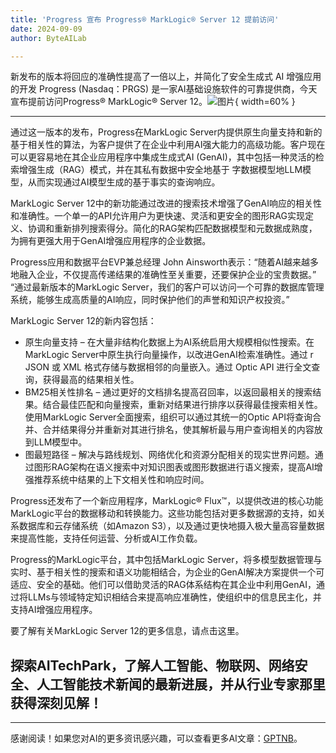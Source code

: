 ```yaml
---
title: 'Progress 宣布 Progress® MarkLogic® Server 12 提前访问'
date: 2024-09-09
author: ByteAILab

---
```


新发布的版本将回应的准确性提高了一倍以上，并简化了安全生成式 AI 增强应用的开发
Progress (Nasdaq：PRGS) 是一家AI基础设施软件的可靠提供商，今天宣布提前访问Progress® MarkLogic® Server 12。![图片](https://ai-techpark.com/wp-content/uploads/2024/09/Pro-960x540.jpg){ width=60% }

---
通过这一版本的发布，Progress在MarkLogic Server内提供原生向量支持和新的基于相关性的算法，为客户提供了在企业中利用AI强大能力的高级功能。客户现在可以更容易地在其企业应用程序中集成生成式AI (GenAI)，其中包括一种灵活的检索增强生成（RAG）模式，并在其私有数据中安全地基于 字数据模型地LLM模型，从而实现通过AI模型生成的基于事实的查询响应。

MarkLogic Server 12中的新功能通过改进的搜索技术增强了GenAI响应的相关性和准确性。一个单一的API允许用户为更快速、灵活和更安全的图形RAG实现定义、协调和重新排列搜索得分。简化的RAG架构匹配数据模型和元数据成熟度，为拥有更强大用于GenAI增强应用程序的企业数据。

Progress应用和数据平台EVP兼总经理 John Ainsworth表示：“随着AI越来越多地融入企业，不仅提高传递结果的准确性至关重要，还要保护企业的宝贵数据。” “通过最新版本的MarkLogic Server，我们的客户可以访问一个可靠的数据库管理系统，能够生成高质量的AI响应，同时保护他们的声誉和知识产权投资。”

MarkLogic Server 12的新内容包括：
- 原生向量支持 – 在大量非结构化数据上为AI系统启用大规模相似性搜索。在MarkLogic Server中原生执行向量操作，以改进GenAI检索准确性。通过 r JSON 或 XML 格式存储与数据相邻的向量嵌入。通过 Optic API 进行全文查询，获得最高的结果相关性。
- BM25相关性排名 – 通过更好的文档排名提高召回率，以返回最相关的搜索结果。结合最佳匹配和向量搜索，重新对结果进行排序以获得最佳搜索相关性。使用MarkLogic Server全面搜索，组织可以通过其统一的Optic API将查询合并、合并结果得分并重新对其进行排名，使其解析最与用户查询相关的内容放到LLM模型中。
- 图最短路径 – 解决与路线规划、网络优化和资源分配相关的现实世界问题。通过图形RAG架构在语义搜索中对知识图表或图形数据进行语义搜索，提高AI增强推荐系统中结果的上下文相关性和响应时间。

Progress还发布了一个新应用程序，MarkLogic® Flux™，以提供改进的核心功能MarkLogic平台的数据移动和转换能力。这些功能包括对更多数据源的支持，如关系数据库和云存储系统（如Amazon S3），以及通过更快地摄入极大量高容量数据来提高性能，支持任何运营、分析或AI工作负载。

Progress的MarkLogic平台，其中包括MarkLogic Server，将多模型数据管理与实时、基于相关性的搜索和语义功能相结合，为企业的GenAI解决方案提供一个可适应、安全的基础。他们可以借助灵活的RAG体系结构在其企业中利用GenAI，通过将LLMs与领域特定知识相结合来提高响应准确性，使组织中的信息民主化，并支持AI增强应用程序。

要了解有关MarkLogic Server 12的更多信息，请点击这里。

探索AITechPark，了解人工智能、物联网、网络安全、人工智能技术新闻的最新进展，并从行业专家那里获得深刻见解！
---
---
感谢阅读！如果您对AI的更多资讯感兴趣，可以查看更多AI文章：[GPTNB](https://gptnb.com)。